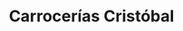 ---
title: "Carrocerías Cristóbal"
url: /alcala-de-henares/carrocerias-cristobal/
shop: reparación de automóviles
---